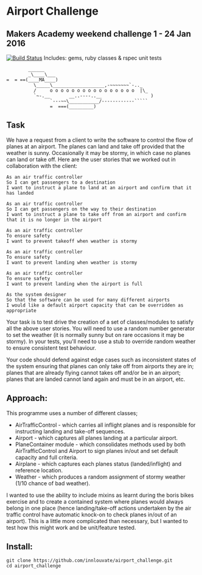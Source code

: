 
Airport Challenge
=================
Makers Academy weekend challenge 1 - 24 Jan 2016
------------------------------------------------

[![Build Status](https://travis-ci.org/makersacademy/airport_challenge.svg?branch=master)](https://travis-ci.org/innlouvate/airport_challenge)
Includes: gems, ruby classes & rspec unit tests

```
        ______
        _\____\___
=  = ==(____MA____)
          \_____\___________________,-~~~~~~~`-.._
          /     o o o o o o o o o o o o o o o o  |\_
          `~-.__       __..----..__                  )
                `---~~\___________/------------`````
                =  ===(_________)

```

Task
-----

We have a request from a client to write the software to control the flow of planes at an airport. The planes can land and take off provided that the weather is sunny. Occasionally it may be stormy, in which case no planes can land or take off.  Here are the user stories that we worked out in collaboration with the client:

```
As an air traffic controller 
So I can get passengers to a destination 
I want to instruct a plane to land at an airport and confirm that it has landed 

As an air traffic controller 
So I can get passengers on the way to their destination 
I want to instruct a plane to take off from an airport and confirm that it is no longer in the airport

As an air traffic controller 
To ensure safety 
I want to prevent takeoff when weather is stormy 

As an air traffic controller 
To ensure safety 
I want to prevent landing when weather is stormy 

As an air traffic controller 
To ensure safety 
I want to prevent landing when the airport is full 

As the system designer
So that the software can be used for many different airports
I would like a default airport capacity that can be overridden as appropriate
```

Your task is to test drive the creation of a set of classes/modules to satisfy all the above user stories. You will need to use a random number generator to set the weather (it is normally sunny but on rare occasions it may be stormy). In your tests, you'll need to use a stub to override random weather to ensure consistent test behaviour.

Your code should defend against edge cases such as inconsistent states of the system ensuring that planes can only take off from airports they are in; planes that are already flying cannot takes off and/or be in an airport; planes that are landed cannot land again and must be in an airport, etc.

Approach:
--------
This programme uses a number of different classes;
* AirTrafficControl - which carries all inflight planes and is responsible for instructing landing and take-off sequences. 
* Airport - which captures all planes landing at a particular airport. 
* PlaneContainer module - which consolidates methods used by both AirTrafficControl and Airport to sign planes in/out and set default capacity and full criteria. 
* Airplane - which captures each planes status (landed/inflight) and reference location. 
* Weather - which produces a random assignment of stormy weather (1/10 chance of bad weather).

I wanted to use the ability to include mixins as learnt during the boris bikes
exercise and to create a contained system where planes would always belong in
one place (hence landing/take-off actions undertaken by the air traffic control
have automatic knock-on to check planes in/out of an airport). This is a little
more complicated than necessary, but I wanted to test how this might work and
be unit/feature tested.

Install:
-------
```
git clone https://github.com/innlouvate/airport_challenge.git
cd airport_challenge
```
